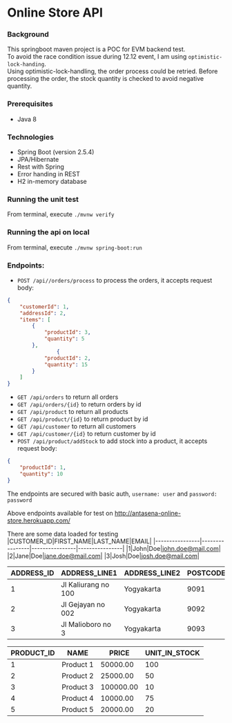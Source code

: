 # Online Store API


### Background

This springboot maven project is a POC for EVM backend test.\
To avoid the race condition issue during 12.12 event, I am using `optimistic-lock-handing`.\
Using optimistic-lock-handling, the order process could be retried. Before processing the order, the stock quantity is
checked to avoid negative quantity. 

### Prerequisites

* Java 8

### Technologies

* Spring Boot (version 2.5.4)
* JPA/Hibernate
* Rest with Spring
* Error handing in REST
* H2 in-memory database

### Running the unit test

From terminal, execute `./mvnw verify`

### Running the api on local

From terminal, execute `./mvnw spring-boot:run`


### Endpoints:

* `POST /api//orders/process` to process the orders, it accepts request body:
```json
{
	"customerId": 1,
	"addressId": 2,
	"items": [
		{
			"productId": 3,
			"quantity": 5
		},
				{
			"productId": 2,
			"quantity": 15
		}
	]
}
```

* `GET /api/orders` to return all orders
* `GET /api/orders/{id}` to return orders by id
* `GET /api/product` to return all products
* `GET /api/product/{id}` to return product by id
* `GET /api/customer` to return all customers
* `GET /api/customer/{id}` to return customer by id
* `POST /api/product/addStock` to add stock into a product, it accepts request body:
```json
{
	"productId": 1,
	"quantity": 10
}
```
The endpoints are secured with basic auth, `username: user` and `password: password`

Above endpoints available for test on http://antasena-online-store.herokuapp.com/

There are some data loaded for testing
|CUSTOMER_ID|FIRST_NAME|LAST_NAME|EMAIL|
|----------------|----------------|----------------|----------------|
|1|John|Doe|john.doe@mail.com|
|2|Jane|Doe|jane.doe@mail.com|
|3|Josh|Doe|josh.doe@mail.com|

|ADDRESS_ID|ADDRESS_LINE1|ADDRESS_LINE2|POSTCODE|
|----------------|----------------|----------------|----------------|
|1|Jl Kaliurang no 100|Yogyakarta|9091|
|2|Jl Gejayan no 002|Yogyakarta|9092|
|3|Jl Malioboro no 3|Yogyakarta|9093|

|PRODUCT_ID|NAME|PRICE|UNIT_IN_STOCK|
|----------------|----------------|----------------|----------------|
|1|Product 1|50000.00|100|
|2|Product 2|25000.00|50|
|3|Product 3|100000.00|10|
|4|Product 4|10000.00|75|
|5|Product 5|20000.00|20|

